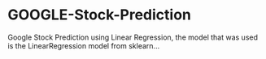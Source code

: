 # GOOGLE-Stock-Prediction
Google Stock Prediction using Linear Regression, the model that was used is the LinearRegression model from sklearn...
